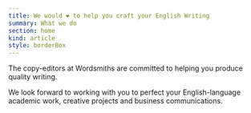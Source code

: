 ```yaml
--- 
title: We would ❤ to help you craft your English Writing
summary: What we do
section: home
kind: article
style: borderBox
---
```


The copy-editors at Wordsmiths are committed to helping you produce quality writing.


We look forward to working with you to perfect your English-language academic work, creative projects and business communications.